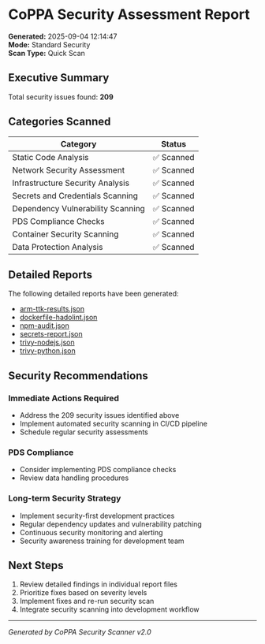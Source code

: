 # CoPPA Security Assessment Report

**Generated:** 2025-09-04 12:14:47  
**Mode:** Standard Security  
**Scan Type:** Quick Scan  

## Executive Summary

Total security issues found: **209**

## Categories Scanned

| Category             | Status     |
| -------------------- | ---------- |
| Static Code Analysis | ✅ Scanned |
| Network Security Assessment | ✅ Scanned |
| Infrastructure Security Analysis | ✅ Scanned |
| Secrets and Credentials Scanning | ✅ Scanned |
| Dependency Vulnerability Scanning | ✅ Scanned |
| PDS Compliance Checks | ✅ Scanned |
| Container Security Scanning | ✅ Scanned |
| Data Protection Analysis | ✅ Scanned |

## Detailed Reports

The following detailed reports have been generated:

- [arm-ttk-results.json](arm-ttk-results.json)
- [dockerfile-hadolint.json](dockerfile-hadolint.json)
- [npm-audit.json](npm-audit.json)
- [secrets-report.json](secrets-report.json)
- [trivy-nodejs.json](trivy-nodejs.json)
- [trivy-python.json](trivy-python.json)

## Security Recommendations

### Immediate Actions Required
- Address the 209 security issues identified above
- Implement automated security scanning in CI/CD pipeline
- Schedule regular security assessments

### PDS Compliance
- Consider implementing PDS compliance checks
- Review data handling procedures

### Long-term Security Strategy
- Implement security-first development practices
- Regular dependency updates and vulnerability patching
- Continuous security monitoring and alerting
- Security awareness training for development team

## Next Steps

1. Review detailed findings in individual report files
2. Prioritize fixes based on severity levels
3. Implement fixes and re-run security scan
4. Integrate security scanning into development workflow

---
*Generated by CoPPA Security Scanner v2.0*
